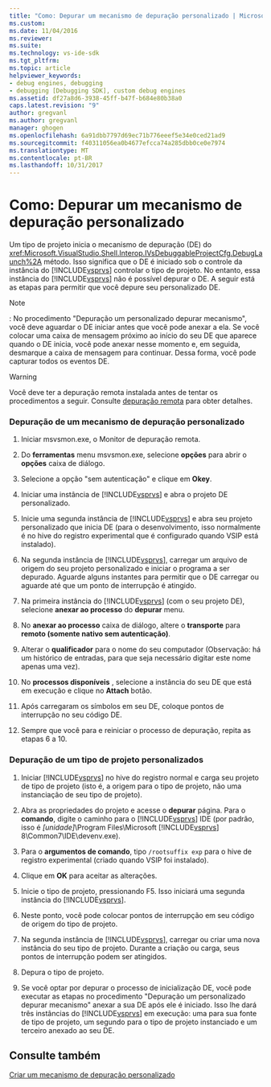 ```yaml
---
title: "Como: Depurar um mecanismo de depuração personalizado | Microsoft Docs"
ms.custom: 
ms.date: 11/04/2016
ms.reviewer: 
ms.suite: 
ms.technology: vs-ide-sdk
ms.tgt_pltfrm: 
ms.topic: article
helpviewer_keywords:
- debug engines, debugging
- debugging [Debugging SDK], custom debug engines
ms.assetid: df27a8d6-3938-45ff-b47f-b684e80b38a0
caps.latest.revision: "9"
author: gregvanl
ms.author: gregvanl
manager: ghogen
ms.openlocfilehash: 6a91dbb7797d69ec71b776eeef5e34e0ced21ad9
ms.sourcegitcommit: f40311056ea0b4677efcca74a285dbb0ce0e7974
ms.translationtype: MT
ms.contentlocale: pt-BR
ms.lasthandoff: 10/31/2017
---
```

# <a name="how-to-debug-a-custom-debug-engine"></a>Como: Depurar um mecanismo de depuração personalizado
Um tipo de projeto inicia o mecanismo de depuração (DE) do <xref:Microsoft.VisualStudio.Shell.Interop.IVsDebuggableProjectCfg.DebugLaunch%2A> método. Isso significa que o DE é iniciado sob o controle da instância do [!INCLUDE[vsprvs](../../code-quality/includes/vsprvs_md.md)] controlar o tipo de projeto. No entanto, essa instância do [!INCLUDE[vsprvs](../../code-quality/includes/vsprvs_md.md)] não é possível depurar o DE. A seguir está as etapas para permitir que você depure seu personalizado DE.  
  
> [!NOTE]
>  : No procedimento "Depuração um personalizado depurar mecanismo", você deve aguardar o DE iniciar antes que você pode anexar a ela. Se você colocar uma caixa de mensagem próximo ao início do seu DE que aparece quando o DE inicia, você pode anexar nesse momento e, em seguida, desmarque a caixa de mensagem para continuar. Dessa forma, você pode capturar todos os eventos DE.  
  
> [!WARNING]
>  Você deve ter a depuração remota instalada antes de tentar os procedimentos a seguir. Consulte [depuração remota](../../debugger/remote-debugging.md) para obter detalhes.  
  
### <a name="debugging-a-custom-debug-engine"></a>Depuração de um mecanismo de depuração personalizado  
  
1.  Iniciar msvsmon.exe, o Monitor de depuração remota.  
  
2.  Do **ferramentas** menu msvsmon.exe, selecione **opções** para abrir o **opções** caixa de diálogo.  
  
3.  Selecione a opção "sem autenticação" e clique em **Okey**.  
  
4.  Iniciar uma instância de [!INCLUDE[vsprvs](../../code-quality/includes/vsprvs_md.md)] e abra o projeto DE personalizado.  
  
5.  Inicie uma segunda instância de [!INCLUDE[vsprvs](../../code-quality/includes/vsprvs_md.md)] e abra seu projeto personalizado que inicia DE (para o desenvolvimento, isso normalmente é no hive do registro experimental que é configurado quando VSIP está instalado).  
  
6.  Na segunda instância de [!INCLUDE[vsprvs](../../code-quality/includes/vsprvs_md.md)], carregar um arquivo de origem do seu projeto personalizado e iniciar o programa a ser depurado. Aguarde alguns instantes para permitir que o DE carregar ou aguarde até que um ponto de interrupção é atingido.  
  
7.  Na primeira instância do [!INCLUDE[vsprvs](../../code-quality/includes/vsprvs_md.md)] (com o seu projeto DE), selecione **anexar ao processo** do **depurar** menu.  
  
8.  No **anexar ao processo** caixa de diálogo, altere o **transporte** para **remoto (somente nativo sem autenticação)**.  
  
9. Alterar o **qualificador** para o nome do seu computador (Observação: há um histórico de entradas, para que seja necessário digitar este nome apenas uma vez).  
  
10. No **processos disponíveis** , selecione a instância do seu DE que está em execução e clique no **Attach** botão.  
  
11. Após carregaram os símbolos em seu DE, coloque pontos de interrupção no seu código DE.  
  
12. Sempre que você para e reiniciar o processo de depuração, repita as etapas 6 a 10.  
  
### <a name="debugging-a-custom-project-type"></a>Depuração de um tipo de projeto personalizados  
  
1.  Iniciar [!INCLUDE[vsprvs](../../code-quality/includes/vsprvs_md.md)] no hive do registro normal e carga seu projeto de tipo de projeto (isto é, a origem para o tipo de projeto, não uma instanciação de seu tipo de projeto).  
  
2.  Abra as propriedades do projeto e acesse o **depurar** página. Para o **comando**, digite o caminho para o [!INCLUDE[vsprvs](../../code-quality/includes/vsprvs_md.md)] IDE (por padrão, isso é *[unidade]*\Program Files\Microsoft [!INCLUDE[vsprvs](../../code-quality/includes/vsprvs_md.md)] 8\Common7\IDE\devenv.exe).  
  
3.  Para o **argumentos de comando**, tipo `/rootsuffix exp` para o hive de registro experimental (criado quando VSIP foi instalado).  
  
4.  Clique em **OK** para aceitar as alterações.  
  
5.  Inicie o tipo de projeto, pressionando F5. Isso iniciará uma segunda instância do [!INCLUDE[vsprvs](../../code-quality/includes/vsprvs_md.md)].  
  
6.  Neste ponto, você pode colocar pontos de interrupção em seu código de origem do tipo de projeto.  
  
7.  Na segunda instância de [!INCLUDE[vsprvs](../../code-quality/includes/vsprvs_md.md)], carregar ou criar uma nova instância do seu tipo de projeto. Durante a criação ou carga, seus pontos de interrupção podem ser atingidos.  
  
8.  Depura o tipo de projeto.  
  
9. Se você optar por depurar o processo de inicialização DE, você pode executar as etapas no procedimento "Depuração um personalizado depurar mecanismo" anexar a sua DE após ele é iniciado. Isso lhe dará três instâncias do [!INCLUDE[vsprvs](../../code-quality/includes/vsprvs_md.md)] em execução: uma para sua fonte de tipo de projeto, um segundo para o tipo de projeto instanciado e um terceiro anexado ao seu DE.  
  
## <a name="see-also"></a>Consulte também  
 [Criar um mecanismo de depuração personalizado](../../extensibility/debugger/creating-a-custom-debug-engine.md)